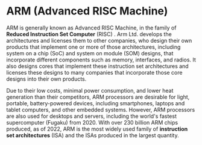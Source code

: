# ARM (Advanced RISC Machine)

ARM is generally known as Advanced RISC Machine, in the family of **Reduced Instruction Set Computer** (RISC) .  Arm Ltd. develops the architectures and licenses them to other companies, who design their own products that implement one or more of those architectures, including system on a chip (SoC) and system on module (SOM) designs, that incorporate different components such as memory, interfaces, and radios. It also designs cores that implement these instruction set architectures and licenses these designs to many companies that incorporate those core designs into their own products.

Due to their low costs, minimal power consumption, and lower heat generation than their competitors, ARM processors are desirable for light, portable, battery-powered devices, including smartphones, laptops and tablet computers, and other embedded systems. However, ARM processors are also used for desktops and servers, including the world's fastest supercomputer (Fugaku) from 2020. With over 230 billion ARM chips produced, as of 2022, ARM is the most widely used family of **instruction set architectures** (ISA) and the ISAs produced in the largest quantity.
